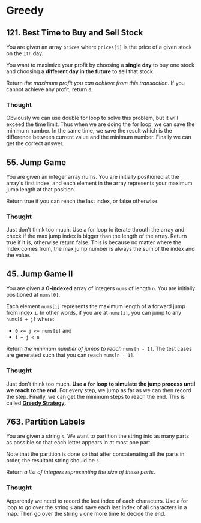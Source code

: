 # Greedy

## 121. Best Time to Buy and Sell Stock

You are given an array `prices` where `prices[i]` is the price of a given stock on the `ith` day.

You want to maximize your profit by choosing a **single day** to buy one stock and choosing a **different day in the future** to sell that stock.

Return _the maximum profit you can achieve from this transaction_. If you cannot achieve any profit, return `0`.

### Thought

Obviously we can use double for loop to solve this problem, but it will exceed the time limit. Thus when we are doing the for loop, we can save the minimum number. In the same time, we save the result which is the difference between current value and the minimum number. Finally we can get the correct answer.

## 55. Jump Game

You are given an integer array nums. You are initially positioned at the array's first index, and each element in the array represents your maximum jump length at that position.

Return true if you can reach the last index, or false otherwise.

### Thought

Just don't think too much. Use a for loop to iterate throuth the array and check if the max jump index is bigger than the length of the array. Return true if it is, otherwise return false. This is because no matter where the index comes from, the max jump number is always the sum of the index and the value.

## 45. Jump Game Ⅱ

You are given a **0-indexed** array of integers `nums` of length `n`. You are initially positioned at `nums[0]`.

Each element `nums[i]` represents the maximum length of a forward jump from index `i`. In other words, if you are at `nums[i]`, you can jump to any `nums[i + j]` where:

- `0 <= j <= nums[i]` and
- `i + j < n`

Return _the minimum number of jumps to reach_ `nums[n - 1]`. The test cases are generated such that you can reach `nums[n - 1]`.

### Thought

Just don't think too much. **Use a for loop to simulate the jump process until we reach to the end**. For every step, we jump as far as we can then record the step. Finally, we can get the minimum steps to reach the end. This is called <u>**Greedy Strategy**</u>.

## 763. Partition Labels

You are given a string `s`. We want to partition the string into as many parts as possible so that each letter appears in at most one part.

Note that the partition is done so that after concatenating all the parts in order, the resultant string should be `s`.

Return _a list of integers representing the size of these parts_.

### Thought

Apparently we need to record the last index of each characters. Use a for loop to go over the string `s` and save each last index of all characters in a map. Then go over the string `s` one more time to decide the end.

